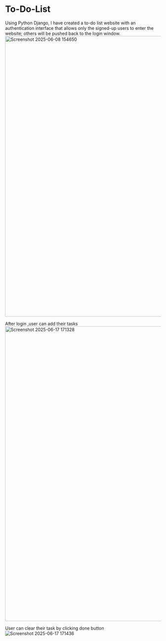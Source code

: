 # To-Do-List
Using Python Django, I have created a to-do list website with an authentication interface that allows only the signed-up users to enter the website; others will be pushed back to the login window.
<img width="905" alt="Screenshot 2025-06-08 154650" src="https://github.com/user-attachments/assets/81f7a7f2-0cd4-4ae1-9257-0d095faa05c5" />

After login ,user can add their tasks 
<img width="951" alt="Screenshot 2025-06-17 171328" src="https://github.com/user-attachments/assets/43fccd41-f635-4b98-81b7-f34443c1433a" />

User can clear their task by clicking done button
![Screenshot 2025-06-17 171436](https://github.com/user-attachments/assets/94430b2d-491d-466b-b753-ee152f8271d2)


